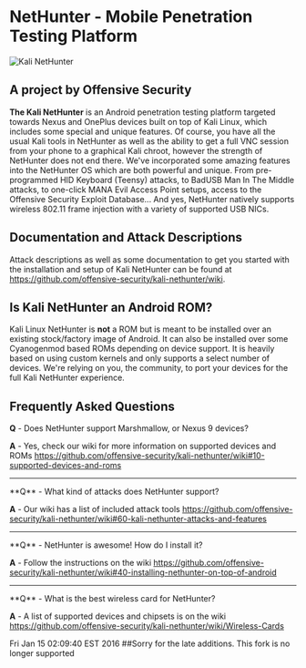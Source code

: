 # NetHunter - Mobile Penetration Testing Platform
![Kali NetHunter](https://raw.githubusercontent.com/offensive-security/kali-nethunter/master/images/nethunter-git-logo.png)
## A project by Offensive Security
**The Kali NetHunter** is an Android penetration testing platform targeted towards Nexus and OnePlus devices built on top of Kali Linux, which includes some special and unique features. 
Of course, you have all the usual Kali tools in NetHunter as well as the ability to get a full VNC session from your phone to a graphical Kali chroot, however the strength of NetHunter does not end there. 
We've incorporated some amazing features into the NetHunter OS which are both powerful and unique. From pre-programmed HID Keyboard (Teensy) attacks, to BadUSB Man In The Middle attacks, to one-click MANA Evil Access Point setups, access to the Offensive Security Exploit Database... 
And yes, NetHunter natively supports wireless 802.11 frame injection with a variety of supported USB NICs.

## Documentation and Attack Descriptions
Attack descriptions as well as some documentation to get you started with the installation and setup of Kali NetHunter can be found at https://github.com/offensive-security/kali-nethunter/wiki.

## Is Kali NetHunter an Android ROM?

Kali Linux NetHunter is **not** a ROM but is meant to be installed over an existing stock/factory image of Android. It can also be installed over some Cyanogenmod based ROMs depending on device support. It is heavily based on using custom kernels and only supports a select number of devices.
We're relying on you, the community, to port your devices for the full Kali NetHunter experience.

## Frequently Asked Questions
**Q** - Does NetHunter support Marshmallow, or Nexus 9 devices?

**A** - Yes, check our wiki for more information on supported devices and ROMs https://github.com/offensive-security/kali-nethunter/wiki#10-supported-devices-and-roms
<hr>
**Q** - What kind of attacks does NetHunter support?

**A** - Our wiki has a list of included attack tools https://github.com/offensive-security/kali-nethunter/wiki#60-kali-nethunter-attacks-and-features
<hr>
**Q** - NetHunter is awesome! How do I install it?

**A** - Follow the instructions on the wiki https://github.com/offensive-security/kali-nethunter/wiki#40-installing-nethunter-on-top-of-android
<hr>
**Q** - What is the best wireless card for NetHunter?

**A** - A list of supported devices and chipsets is on the wiki https://github.com/offensive-security/kali-nethunter/wiki/Wireless-Cards

Fri Jan  15 02:09:40 EST 2016
##Sorry for the late additions. This fork is no longer supported

